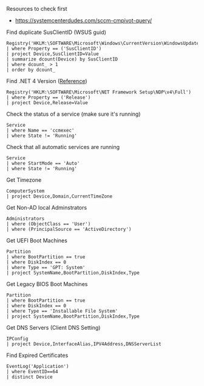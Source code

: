 Resources to check first
- https://systemcenterdudes.com/sccm-cmpivot-query/


Find duplicate SusClientID (WSUS guid)
```
Registry('HKLM:\SOFTWARE\Microsoft\Windows\CurrentVersion\WindowsUpdate')
| where Property == ('SusClientID')
| project Device,SusClientID=Value
| summarize dcount(Device) by SusClientID
| where dcount_ > 1
| order by dcount_
```

Find .NET 4 Version ([Reference](https://docs.microsoft.com/en-us/dotnet/framework/migration-guide/how-to-determine-which-versions-are-installed#minimum-version))
```
Registry('HKLM:\SOFTWARE\Microsoft\NET Framework Setup\NDP\v4\Full')
| where Property == ('Release')
| project Device,Release=Value
```

Check the status of a service (make sure it's running)
```
Service
| where Name == 'ccmexec'
| where State != 'Running'
```

Check that all automatic services are running
```
Service
| where StartMode == 'Auto'
| where State != 'Running'
```

Get Timezone
```
ComputerSystem
| project Device,Domain,CurrentTimeZone
```

Get Non-AD local Adminstrators
```
Administrators
| where (ObjectClass == 'User')
| where (PrincipalSource == 'ActiveDirectory')
```

Get UEFI Boot Machines
```
Partition
| where BootPartition == true
| where DiskIndex == 0
| where Type == 'GPT: System'
| project SystemName,BootPartition,DiskIndex,Type
```

Get Legacy BIOS Boot Machines
```
Partition
| where BootPartition == true
| where DiskIndex == 0
| where Type == 'Installable File System'
| project SystemName,BootPartition,DiskIndex,Type
```

Get DNS Servers (Client DNS Setting)
```
IPConfig
| project Device,InterfaceAlias,IPV4Address,DNSServerList
```



Find Expired Certificates
```
EventLog('Application')
| where EventID==64
| distinct Device
```